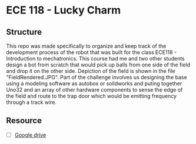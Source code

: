 # ECE 118 - Lucky Charm



## Structure

This repo was made specifically to organize and keep track of the development process of the robot that was built for the class ECE118 - Introduction to mechatronics. This course had me and two other students design a bot from scratch that would pick up balls from one side of the field and drop it on the other side. Depiction of the field is shown in the file "FieldRendered.JPG". Part of the challenge involves us designing the base using a modeling software as autobox or solidworks and puting together Uno32 and an array of other hardware components to sense the edge of the field and route to the trap door which would be emitting frequency through a track wire.

## Resource

- [ ] [Google drive](https://drive.google.com/drive/folders/1JZay3ZzI38He38Jb4ixeVFMG88jvxyq_?usp=sharing)

